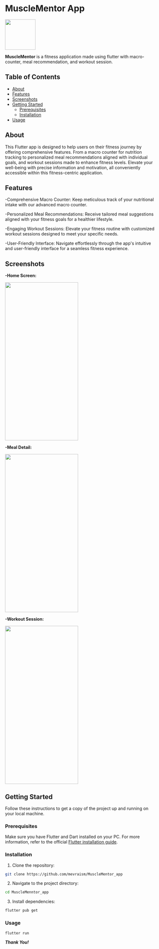 # MuscleMentor App
<img src="https://github.com/mevraism/MuscleMentor_app/assets/146084224/45b87427-2f5d-4dc0-87da-901967c35ddc" width="100" height="100">

**MuscleMentor** is a fitness application made using flutter with macro-counter, meal recommendation, and workout session.

## Table of Contents

- [About](#about)
- [Features](#features)
- [Screenshots](#screenshots)
- [Getting Started](#getting-started)
  - [Prerequisites](#prerequisites)
  - [Installation](#installation)
- [Usage](#usage)

## About

This Flutter app is designed to help users on their fitness journey by offering comprehensive features. From a macro counter for nutrition tracking to personalized meal recommendations aligned with individual goals, and workout sessions made to enhance fitness levels. Elevate your well-being with precise information and motivation, all conveniently accessible within this fitness-centric application.

## Features

-Comprehensive Macro Counter: Keep meticulous track of your nutritional intake with our advanced macro counter.

-Personalized Meal Recommendations: Receive tailored meal suggestions aligned with your fitness goals for a healthier lifestyle.

-Engaging Workout Sessions: Elevate your fitness routine with customized workout sessions designed to meet your specific needs.

-User-Friendly Interface: Navigate effortlessly through the app's intuitive and user-friendly interface for a seamless fitness experience.

## Screenshots

**-Home Screen:**

<img src="https://github.com/mevraism/MuscleMentor_app/assets/146084224/73422e78-671c-4ef3-a792-e14863581fdf" width="240" height="520">



**-Meal Detail:**

<img src="https://github.com/mevraism/MuscleMentor_app/assets/146084224/fb32ffc4-e3c1-408d-89e3-4753cac54a4f" width="240" height="520">



**-Workout Session:**

<img src="https://github.com/mevraism/MuscleMentor_app/assets/146084224/68bc1e03-5b27-4647-8fda-c85f2558f0f6" width="240" height="520">



## Getting Started

Follow these instructions to get a copy of the project up and running on your local machine.

### Prerequisites

Make sure you have Flutter and Dart installed on your PC. For more information, refer to the official [Flutter installation guide](https://flutter.dev/docs/get-started/install).

### Installation

1. Clone the repository:

```bash
git clone https://github.com/mevraism/MuscleMentor_app
```

2. Navigate to the project directory:

```bash
cd MuscleMenntor_app
```

3. Install dependencies:

```bash
flutter pub get
```

### Usage

```bash
flutter run
```

_**Thank You!**_
